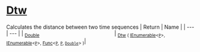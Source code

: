# [Dtw](./DtwPy-100664154.md)

Calculates the distance between two time sequences
| Return | Name | 
| --- | --- | 
| <sub>[Double](https://docs.microsoft.com/en-us/dotnet/api/System.Double)</sub><img width=200/>| <sub>[Dtw](./DtwPy-100664154.md) ( [IEnumerable](https://docs.microsoft.com/en-us/dotnet/api/System.Collections.Ienumerable)\<[`P`](./DtwPy-100664154.md)>, [IEnumerable](https://docs.microsoft.com/en-us/dotnet/api/System.Collections.Ienumerable)\<[`P`](./DtwPy-100664154.md)>, [Func](https://docs.microsoft.com/en-us/dotnet/api/System.Func-3)\<[`P`](./DtwPy-100664154.md), [`P`](./DtwPy-100664154.md), [`Double`](https://docs.microsoft.com/en-us/dotnet/api/System.Double)> )</sub>| <br>


